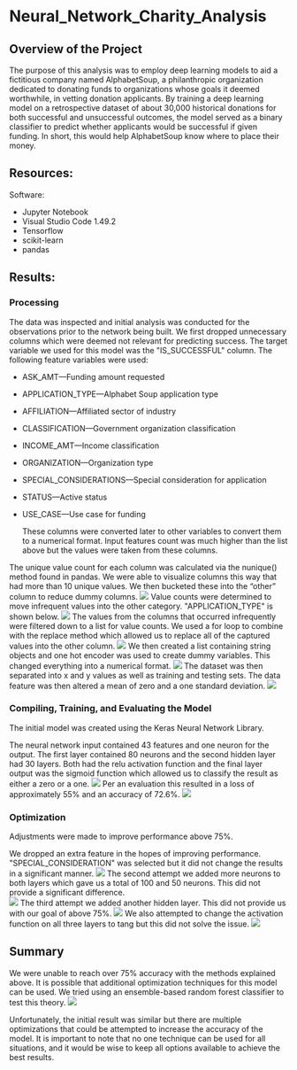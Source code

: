 # Neural_Network_Charity_Analysis

## Overview of the Project

The purpose of this analysis was to employ deep learning models to aid a fictitious company named AlphabetSoup, a philanthropic organization dedicated to donating funds to organizations whose goals it deemed worthwhile, in vetting donation applicants.  By training a deep learning model on a retrospective dataset of about 30,000 historical donations for both successful and unsuccessful outcomes, the model served as a binary classifier to predict whether applicants would be successful if given funding.  In short, this would help AlphabetSoup know where to place their money.

## Resources:

Software: 

-	Jupyter Notebook
-	Visual Studio Code 1.49.2
-	Tensorflow
-	scikit-learn
-	pandas

## Results:

### Processing
The data was inspected and initial analysis was conducted for the observations prior to the network being built. We first dropped unnecessary columns which were deemed not relevant for predicting success.
The target variable we used for this model was the "IS_SUCCESSFUL" column.
The following feature variables were used:
-	ASK_AMT—Funding amount requested
-	APPLICATION_TYPE—Alphabet Soup application type 
-	AFFILIATION—Affiliated sector of industry 
-	CLASSIFICATION—Government organization classification  
-	INCOME_AMT—Income classification  
-	ORGANIZATION—Organization type  
-	SPECIAL_CONSIDERATIONS—Special consideration for application  
-	STATUS—Active status 
-	USE_CASE—Use case for funding  
    
  
    These columns were converted later to other variables to convert them to a numerical format. Input features count was much higher than the list above but the values were taken from these columns.

The unique value count for each column was calculated via the nunique() method found in pandas. We were able to visualize columns this way that had more than 10 unique values. We then bucketed these into the “other” column to reduce dummy columns. 
    ![](Images/nunique.png)
Value counts were determined to move infrequent values into the other category. "APPLICATION_TYPE" is shown below.
    ![](Images/application_type_value_counts.png)
The values from the columns that occurred infrequently were filtered down to a list for value counts. We used a for loop to combine with the replace method which allowed us to replace all of the captured values into the other column. 
    ![](Images/replace_method_for_application_type_column_values.png)
We then created a list containing string objects and one hot encoder was used to create dummy variables. This changed everything into a numerical format.
    ![](Images/one_hot_encoder.png)
The dataset was then separated into x and y values as well as training and testing sets. The data feature was then altered a mean of zero and a one standard deviation. 
    ![](Images/target_features_splitting_scaling.png)

### Compiling, Training, and Evaluating the Model
The initial model was created using the Keras Neural Network Library.

The neural network input contained 43 features and one neuron for the output. The first layer contained 80 neurons and the second hidden layer had 30 layers. Both had the relu activation function and the final layer output was the sigmoid function which allowed us to classify the result as either a zero or a one.
    ![](Images/neural_network_model.png)
Per an evaluation this resulted in a loss of approximately 55% and an accuracy of 72.6%. 
    ![](Images/evaluation_initial.png)

### Optimization

Adjustments were made to improve performance above 75%. 

We dropped an extra feature in the hopes of improving performance. "SPECIAL_CONSIDERATION" was selected but it did not change the results in a significant manner.
    ![](Images/first_optimization_test.png)
The second attempt we added more neurons to both layers which gave us a total of 100 and 50 neurons. This did not provide a significant difference.  
    ![](Images/more_neurons_test.png)
The third attempt we added another hidden layer. This did not provide us with our goal of above 75%.
    ![](Images/third_hidden_layer_test.png)
We also attempted to change the activation function on all three layers to tang but this did not solve the issue.
    ![](Images/tanh_activation_function_test.png)

## Summary
We were unable to reach over 75% accuracy with the methods explained above. It is possible that additional optimization techniques for this model can be used. We tried using an ensemble-based random forest classifier to test this theory.
![](Images/random_forest_classifier.png)

Unfortunately, the initial result was similar but there are multiple optimizations that could be attempted to increase the accuracy of the model. It is important to note that no one technique can be used for all situations, and it would be wise to keep all options available to achieve the best results.

